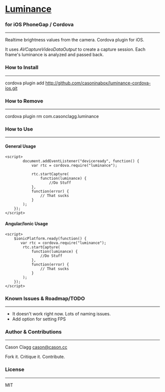 # [Luminance](http://github.com/casoninabox/luminance-cordova-ios)
### for iOS PhoneGap / Cordova
***

Realtime brightness values from the camera. Cordova plugin for iOS.

It uses *AVCaptureVideoDataOutput* to create a capture session. Each frame's luminance is analyzed and passed back.

### How to Install
***

cordova plugin add http://github.com/casoninabox/luminance-cordova-ios.git


### How to Remove
***

cordova plugin rm com.casonclagg.luminance


### How to Use
***

#### General Usage

    <script>
    		document.addEventListener("deviceready", function() {
        		var rtc = cordova.require("luminance");

				rtc.startCapture(
					function(luminance) { 
						//Do Stuff
				}, 
				function(error) { 
					// That sucks
				}
			);
    	});
    </script>

#### Angular/Ionic Usage

	<script>
	    $ionicPlatform.ready(function() {
	       var rtc = cordova.require("luminance");
			rtc.startCapture(
				function(luminance) { 
					//Do Stuff
				}, 
				function(error) { 
					// That sucks
				}
			);
	    });
	</script>


### Known Issues & Roadmap/TODO
***

* It doesn't work right now.  Lots of naming issues.
* Add option for setting FPS


### Author & Contributions
***

Cason Clagg <cason@cason.cc>

Fork it. Critique it. Contribute.

### License
***

MIT
